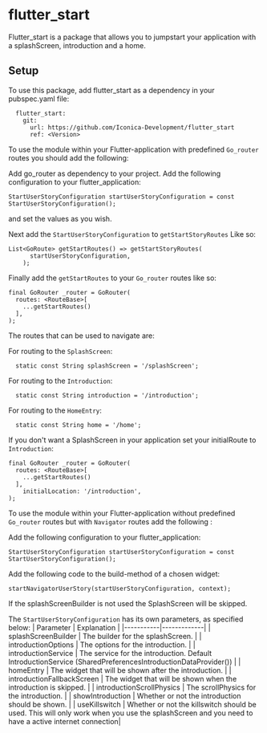 # flutter_start

Flutter_start is a package that allows you to jumpstart your application with a splashScreen, introduction and a home.

## Setup

To use this package, add flutter_start as a dependency in your pubspec.yaml file:

```
  flutter_start:
    git:
      url: https://github.com/Iconica-Development/flutter_start
      ref: <Version>
```

To use the module within your Flutter-application with predefined `Go_router` routes you should add the following:

Add go_router as dependency to your project.
Add the following configuration to your flutter_application:

```
StartUserStoryConfiguration startUserStoryConfiguration = const StartUserStoryConfiguration();
```

and set the values as you wish.

Next add the `StartUserStoryConfiguration` to `getStartStoryRoutes` Like so:

```
List<GoRoute> getStartRoutes() => getStartStoryRoutes(
      startUserStoryConfiguration,
    );
```

Finally add the `getStartRoutes` to your `Go_router` routes like so:

```
final GoRouter _router = GoRouter(
  routes: <RouteBase>[
    ...getStartRoutes()
  ],
);
```

The routes that can be used to navigate are:

For routing to the `SplashScreen`:

```
  static const String splashScreen = '/splashScreen';
```

For routing to the `Introduction`:

```
  static const String introduction = '/introduction';
```

For routing to the `HomeEntry`:

```
  static const String home = '/home';
```

If you don't want a SplashScreen in your application set your initialRoute to `Introduction`:

```
final GoRouter _router = GoRouter(
  routes: <RouteBase>[
    ...getStartRoutes()
  ],
    initialLocation: '/introduction',
);
```

To use the module within your Flutter-application without predefined `Go_router` routes but with `Navigator` routes add the following :

Add the following configuration to your flutter_application:

```
StartUserStoryConfiguration startUserStoryConfiguration = const StartUserStoryConfiguration();
```

Add the following code to the build-method of a chosen widget:

```
startNavigatorUserStory(startUserStoryConfiguration, context);
```

If the splashScreenBuilder is not used the SplashScreen will be skipped.

The `StartUserStoryConfiguration` has its own parameters, as specified below:
| Parameter | Explanation |
|-----------|-------------|
| splashScreenBuilder | The builder for the splashScreen. |
| introductionOptions | The options for the introduction. |
| introductionService | The service for the introduction. Default IntroductionService (SharedPreferencesIntroductionDataProvider()) |
| homeEntry | The widget that will be shown after the introduction. |
| introductionFallbackScreen | The widget that will be shown when the introduction is skipped. |
| introductionScrollPhysics | The scrollPhysics for the introduction. |
| showIntroduction | Whether or not the introduction should be shown. |
| useKillswitch | Whether or not the killswitch should be used. This will only work when you use the splashScreen and you need to have a active internet connection|

